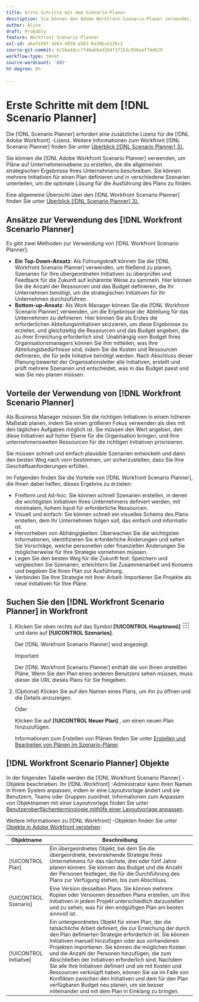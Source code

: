 ```yaml
---
title: Erste Schritte mit dem Szenario-Planer
description: Sie können den Adobe Workfront-Szenario-Planer verwenden, um Unternehmenspläne zu erstellen, in denen die allgemeinen strategischen Ergebnisse Ihres Unternehmens skizziert werden. Sie können mehrere Initiativen für einen Plan definieren und in verschiedene Szenarien unterteilen, um die optimale Lösung für die Ausführung des Plans zu finden.
author: Alina
draft: Probably
feature: Workfront Scenario Planner
exl-id: a6afe39f-1663-493d-a582-0a396ce138c2
source-git-commit: 6c5be4dccff46abbed104f1f1b3c958aaf74d629
workflow-type: tm+mt
source-wordcount: '802'
ht-degree: 0%

---
```


# Erste Schritte mit dem [!DNL Scenario Planner]

Die [!DNL Scenario Planner] erfordert eine zusätzliche Lizenz für die [!DNL Adobe Workfront] -Lizenz. Weitere Informationen zum Workfront [!DNL Scenario Planner] finden Sie unter [Überblick [!DNL Scenario Planner] 3}.](../scenario-planner/scenario-planner-overview.md)

Sie können die [!DNL Adobe Workfront Scenario Planner] verwenden, um Pläne auf Unternehmensebene zu erstellen, die die allgemeinen strategischen Ergebnisse Ihres Unternehmens beschreiben. Sie können mehrere Initiativen für einen Plan definieren und in verschiedene Szenarien unterteilen, um die optimale Lösung für die Ausführung des Plans zu finden.

Eine allgemeine Übersicht über den [!DNL Workfront Scenario Planner] finden Sie unter [Überblick [!DNL Scenario Planner] 3}.](../scenario-planner/scenario-planner-overview.md)

## Ansätze zur Verwendung des [!DNL Workfront Scenario Planner]

Es gibt zwei Methoden zur Verwendung von [!DNL Workfront Scenario Planner]:

* **Ein Top-Down-Ansatz**: Als Führungskraft können Sie die [!DNL Workfront Scenario Planner] verwenden, um fließend zu planen, Szenarien für Ihre übergeordneten Initiativen zu überprüfen und Feedback für die Zukunft auf kohärente Weise zu sammeln. Hier können Sie die Anzahl der Ressourcen und das Budget definieren, die Ihr Unternehmen benötigt, um die strategischen Initiativen für Ihr Unternehmen durchzuführen.
* **Bottom-up-Ansatz**: Als Work Manager können Sie die [!DNL Workfront Scenario Planner] verwenden, um die Ergebnisse der Abteilung für das Unternehmen zu definieren. Hier können Sie als Erstes die erforderlichen Abteilungsinitiativen skizzieren, um diese Ergebnisse zu erzielen, und gleichzeitig die Ressourcen und das Budget angeben, die zu ihrer Erreichung erforderlich sind. Unabhängig vom Budget Ihres Organisationsmanagers können Sie ihm mitteilen, was Ihre Abteilungsbedürfnisse sind, indem Sie die Kosten und Ressourcen definieren, die für jede Initiative benötigt werden. Nach Abschluss dieser Planung bewertet der Organisationsleiter alle Initiativen, erstellt und prüft mehrere Szenarien und entscheidet, was in das Budget passt und was Sie neu planen müssen.

## Vorteile der Verwendung von [!DNL Workfront Scenario Planner]

Als Business Manager müssen Sie die richtigen Initiativen in einem höheren Maßstab planen, indem Sie einen größeren Fokus verwenden als dies mit den täglichen Aufgaben möglich ist. Sie müssen den Wert angeben, den diese Initiativen auf hoher Ebene für die Organisation bringen, und Ihre unternehmensweiten Ressourcen für die richtigen Initiativen priorisieren.

Sie müssen schnell und einfach plausible Szenarien entwickeln und dann den besten Weg nach vorn bestimmen, um sicherzustellen, dass Sie Ihre Geschäftsanforderungen erfüllen.

Im Folgenden finden Sie die Vorteile von [!DNL Workfront Scenario Planner], die Ihnen dabei helfen, dieses Ergebnis zu erzielen:

* Freiform und Ad-hoc: Sie können schnell Szenarien erstellen, in denen die wichtigsten Initiativen Ihres Unternehmens definiert werden, mit minimalem, hohem Input für erforderliche Ressourcen.
* Visuell und einfach: Sie können schnell ein visuelles Schema des Plans erstellen, dem Ihr Unternehmen folgen soll, das einfach und informativ ist.
* Hervorheben von Abhängigkeiten: Überwachen Sie die wichtigsten Informationen, identifizieren Sie erforderliche Änderungen und sehen Sie Vorschläge, welche personellen oder finanziellen Änderungen Sie möglicherweise für Ihre Strategie vornehmen müssen.
* Legen Sie den besten Weg für die Zukunft fest: Speichern und vergleichen Sie Szenarien, erleichtern Sie Zusammenarbeit und Konsens und begeben Sie Ihren Plan zur Ausführung.
* Verbinden Sie Ihre Strategie mit Ihrer Arbeit: Importieren Sie Projekte als neue Initiativen für Ihre Pläne.

## Suchen Sie den [!DNL Workfront Scenario Planner] in Workfront

1. Klicken Sie oben rechts auf das Symbol **[!UICONTROL Hauptmenü]** ![](assets/main-menu-icon.png) und dann auf **[!UICONTROL Szenarios]**.

   <!--drafted for Shell: or click the **Main Menu** <insert icon> in the upper-left corner, if it's available.-->

   Der [!DNL Workfront Scenario Planner] wird angezeigt.

   >[!IMPORTANT]
   >
   >Der [!DNL Workfront Scenario Planner] enthält die von Ihnen erstellten Pläne. Wenn Sie den Plan eines anderen Benutzers sehen müssen, muss dieser die URL dieses Plans für Sie freigeben.

1. (Optional) Klicken Sie auf den Namen eines Plans, um ihn zu öffnen und die Details anzuzeigen.

   Oder

   Klicken Sie auf **[!UICONTROL Neuer Plan]** , um einen neuen Plan hinzuzufügen.

   Informationen zum Erstellen von Plänen finden Sie unter [Erstellen und Bearbeiten von Plänen im Szenario-Planer](../scenario-planner/create-and-edit-plans.md).

## [!DNL Workfront Scenario Planner] Objekte

In der folgenden Tabelle werden die [!DNL Workfront Scenario Planner] -Objekte beschrieben. Ihr [!DNL Workfront] -Administrator kann ihren Namen in Ihrem System anpassen, indem er eine Layoutvorlage ändert und sie Benutzern, Teams oder Gruppen zuordnet. Informationen zum Anpassen von Objektnamen mit einer Layoutvorlage finden Sie unter [Benutzeroberflächenterminologie mithilfe einer Layoutvorlage anpassen](../administration-and-setup/customize-workfront/use-layout-templates/customize-terminology.md).

Weitere Informationen zu [!DNL Workfront] -Objekten finden Sie unter [Objekte in Adobe Workfront verstehen](../workfront-basics/navigate-workfront/workfront-navigation/understand-objects.md).

| Objektname | Beschreibung |
|---|---|
| [!UICONTROL Plan] | Ein übergeordnetes Objekt, bei dem Sie die übergeordnete, bevorstehende Strategie Ihres Unternehmens für das nächste, drei oder fünf Jahre planen können. Sie können das Budget und die Anzahl der Personen festlegen, die für die Durchführung des Plans zur Verfügung stehen, bis zum Abschluss. |
| [!UICONTROL Szenario] | Eine Version desselben Plans. Sie können mehrere Kopien oder Versionen desselben Plans erstellen, um Ihre Initiativen in jedem Projekt unterschiedlich darzustellen und zu sehen, was für den endgültigen Plan am besten sinnvoll ist. |
| [!UICONTROL Initiative] | Ein untergeordnetes Objekt für einen Plan, der die tatsächliche Arbeit definiert, die zur Erreichung der durch den Plan definierten Strategie erforderlich ist. Sie können Initiativen manuell hinzufügen oder aus vorhandenen Projekten importieren. Sie können die möglichen Kosten und die Anzahl der Personen hinzufügen, die zum Abschließen der Initiativen erforderlich sind. Nachdem Sie alle Ihre Initiativen definiert und sie mit Kosten und Ressourcen verknüpft haben, können Sie sie im Falle von Konflikten zwischen den Initiativen und dem für den Plan verfügbaren Budget neu planen, um sie besser miteinander und mit dem Plan in Einklang zu bringen. |

